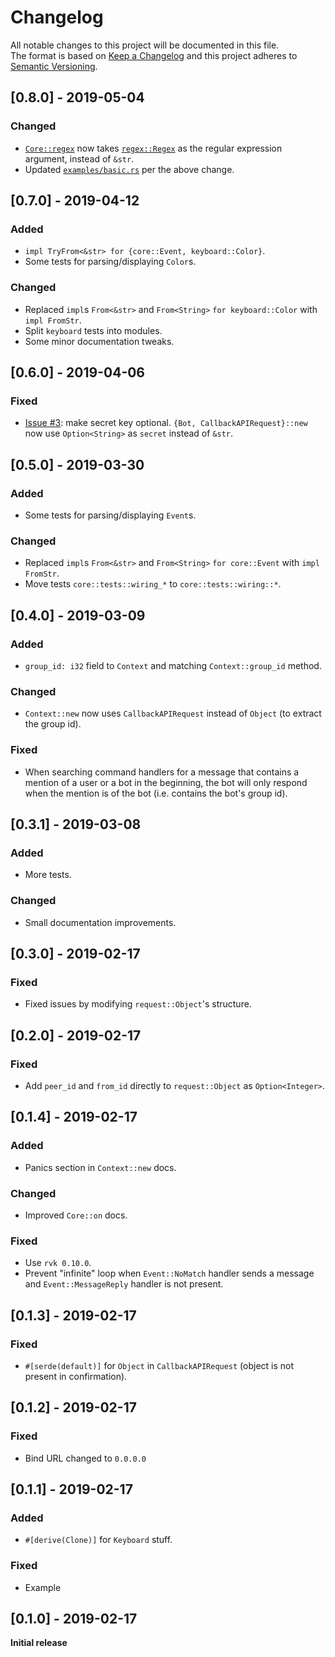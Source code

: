 # Changelog
All notable changes to this project will be documented in this file.    
The format is based on [Keep a Changelog](http://keepachangelog.com/en/1.0.0/)
and this project adheres to [Semantic Versioning](http://semver.org/spec/v2.0.0.html).

## [0.8.0] - 2019-05-04
### Changed
- [`Core::regex`](https://docs.rs/vk-bot/0/vk_bot/core/struct.Core.html#method.regex) now takes [`regex::Regex`](https://docs.rs/regex/1/regex/struct.Regex.html) as the regular expression argument, instead of `&str`.
- Updated [`examples/basic.rs`](https://github.com/u32i64/vk-bot/blob/master/examples/basic.rs) per the above change.

## [0.7.0] - 2019-04-12
### Added
- `impl TryFrom<&str> for {core::Event, keyboard::Color}`.
- Some tests for parsing/displaying `Color`s.
### Changed
- Replaced `impl`s `From<&str>` and `From<String>` `for keyboard::Color` with `impl FromStr`.
- Split `keyboard` tests into modules.
- Some minor documentation tweaks.

## [0.6.0] - 2019-04-06
### Fixed
- [Issue #3](https://github.com/u32i64/vk-bot/issues/3): make secret key optional. `{Bot, CallbackAPIRequest}::new` now use `Option<String>` as `secret` instead of `&str`.

## [0.5.0] - 2019-03-30
### Added
- Some tests for parsing/displaying `Event`s.
### Changed
- Replaced `impl`s `From<&str>` and `From<String>` `for core::Event` with `impl FromStr`.
- Move tests `core::tests::wiring_*` to `core::tests::wiring::*`.

## [0.4.0] - 2019-03-09
### Added
- `group_id: i32` field to `Context` and matching `Context::group_id` method.
### Changed
- `Context::new` now uses `CallbackAPIRequest` instead of `Object` (to extract the group id).
### Fixed
- When searching command handlers for a message that contains a mention of a user or a bot in the beginning, the bot will only respond when the mention is of the bot (i.e. contains the bot's group id).


## [0.3.1] - 2019-03-08
### Added
- More tests.
### Changed
- Small documentation improvements.

## [0.3.0] - 2019-02-17
### Fixed
- Fixed issues by modifying `request::Object`'s structure.

## [0.2.0] - 2019-02-17
### Fixed
- Add `peer_id` and `from_id` directly to `request::Object` as `Option<Integer>`.

## [0.1.4] - 2019-02-17
### Added
- Panics section in `Context::new` docs.
### Changed
- Improved `Core::on` docs.
### Fixed
- Use `rvk 0.10.0`.
- Prevent "infinite" loop when `Event::NoMatch` handler sends a message and `Event::MessageReply` handler is not present.

## [0.1.3] - 2019-02-17
### Fixed
- `#[serde(default)]` for `Object` in `CallbackAPIRequest` (object is not present in confirmation).

## [0.1.2] - 2019-02-17
### Fixed
- Bind URL changed to `0.0.0.0`

## [0.1.1] - 2019-02-17
### Added
- `#[derive(Clone)]` for `Keyboard` stuff.
### Fixed
- Example

## [0.1.0] - 2019-02-17
**Initial release**
